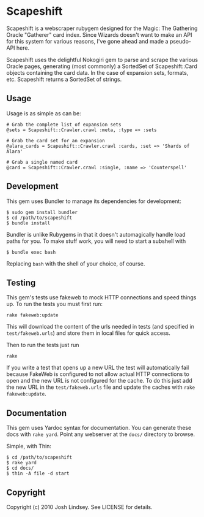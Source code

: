 Scapeshift
==========

Scapeshift is a webscraper rubygem designed for the Magic: The Gathering Oracle "Gatherer" card index.
Since Wizards doesn't want to make an API for this system for various reasons, I've gone ahead and made
a pseudo-API here.

Scapeshift uses the delightful Nokogiri gem to parse and scrape the various Oracle pages, generating 
(most commonly) a SortedSet of Scapeshift::Card objects containing the card data. In the case of expansion sets, formats, 
etc. Scapeshift returns a SortedSet of strings.

Usage
-----

Usage is as simple as can be:

    # Grab the complete list of expansion sets
    @sets = Scapeshift::Crawler.crawl :meta, :type => :sets

    # Grab the card set for an expansion
    @alara_cards = Scapeshift::Crawler.crawl :cards, :set => 'Shards of Alara'

    # Grab a single named card
    @card = Scapeshift::Crawler.crawl :single, :name => 'Counterspell'

Development
-----------

This gem uses Bundler to manage its dependencies for development:

    $ sudo gem install bundler
    $ cd /path/to/scapeshift
    $ bundle install

Bundler is unlike Rubygems in that it doesn't automagically handle load paths for you. To
make stuff work, you will need to start a subshell with
    
    $ bundle exec bash

Replacing `bash` with the shell of your choice, of course.

Testing
-------

This gem's tests use fakeweb to mock HTTP connections and speed things up. To run the tests you must first run:

    rake fakeweb:update

This will download the content of the urls needed in tests (and specified in `test/fakeweb.urls`) and store them in
local files for quick access.

Then to run the tests just run

    rake

If you write a test that opens up a new URL the test will automatically fail because FakeWeb is configured to not allow
actual HTTP connections to open and the new URL is not configured for the cache. To do this just add the new URL in the
`test/fakeweb.urls` file and update the caches with `rake fakeweb:update`.

Documentation
-------------

This gem uses Yardoc syntax for documentation. You can generate these docs
with `rake yard`. Point any webserver at the `docs/` directory to browse.

Simple, with Thin:

    $ cd /path/to/scapeshift
    $ rake yard
    $ cd docs/
    $ thin -A file -d start

Copyright
---------

Copyright (c) 2010 Josh Lindsey. See LICENSE for details.
